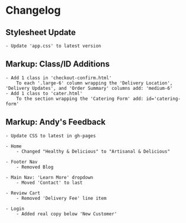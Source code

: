 # Changelog

## Stylesheet Update
    - Update 'app.css' to latest version

## Markup: Class/ID Additions
    - Add 1 class in 'checkout-confirm.html'
        To each '.large-6' column wrapping the 'Delivery Location', 'Delivery Updates', and 'Order Summary' columns add: 'medium-6'
    - Add 1 class to 'cater.html'
        To the section wrapping the 'Catering Form' add: id='catering-form'

## Markup: Andy's Feedback
    - Update CSS to latest in gh-pages

    - Home
        - Changed "Healthy & Delicious" to "Artisanal & Delicious"

    - Footer Nav
        - Removed Blog

    - Main Nav: 'Learn More' dropdown
        - Moved 'Contact' to last

    - Review Cart
        - Removed 'Delivery Fee' line item

    - Login
        - Added real copy below 'New Customer'
